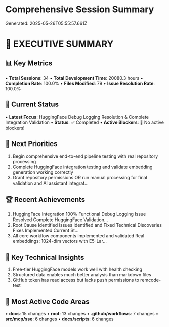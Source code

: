 # Comprehensive Session Summary

Generated: 2025-05-26T05:55:57.661Z

# 🎯 EXECUTIVE SUMMARY

## 📊 Key Metrics
• **Total Sessions**: 34
• **Total Development Time**: 20080.3 hours
• **Completion Rate**: 100.0%
• **Files Modified**: 79
• **Issue Resolution Rate**: 100.0%

## 🚀 Current Status
• **Latest Focus**: HuggingFace Debug Logging Resolution & Complete Integration Validation
• **Status**: ✅ Completed
• **Active Blockers**: 🎉 No active blockers!

## 🎯 Next Priorities
1. Begin comprehensive end-to-end pipeline testing with real repository processing
2. Complete HuggingFace integration testing and validate embedding generation working correctly
3. Grant repository permissions OR run manual processing for final validation and AI assistant integrat...

## 🏆 Recent Achievements
1. HuggingFace Integration 100% Functional Debug Logging Issue Resolved Complete HuggingFace Validation...
2. Root Cause Identified Issues Identified and Fixed Technical Discoveries Fixes Implemented Current St...
3. All core workflow components implemented and validated Real embeddings: 1024-dim vectors with E5-Lar...

## 🧠 Key Technical Insights
1. Free-tier HuggingFace models work well with health checking
2. Structured data enables much better analysis than markdown files
3. GitHub token has read access but lacks push permissions to remcode-test

## 📁 Most Active Code Areas
• **docs**: 15 changes
• **root**: 13 changes
• **.github/workflows**: 7 changes
• **src/mcp/sse**: 6 changes
• **docs/scripts**: 6 changes
